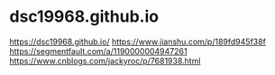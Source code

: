 # dsc19968.github.io
https://dsc19968.github.io/
https://www.jianshu.com/p/189fd945f38f
https://segmentfault.com/a/1190000004947261
https://www.cnblogs.com/jackyroc/p/7681938.html
